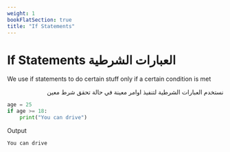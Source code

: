 ```yaml
---
weight: 1
bookFlatSection: true
title: "If Statements"
---
```


# If Statements العبارات الشرطية

<p>We use if statements to do certain stuff only if a certain condition is met</p>
<p style="direction: rtl">نستخدم العبارات الشرطية لتنفيذ اوامر معينة في حالة تحقق شرط معين</p>

```python
age = 25
if age >= 18:
    print("You can drive")
```

Output

```
You can drive
```
